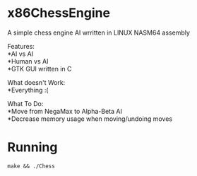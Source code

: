 x86ChessEngine  
=====  

A simple chess engine AI wrritten in LINUX NASM64 assembly  

Features:  
  *AI vs AI  
  *Human vs AI  
  *GTK GUI written in C  
    
What doesn't Work:  
  *Everything :(  
  
What To Do:  
  *Move from NegaMax to Alpha-Beta AI  
  *Decrease memory usage when moving/undoing moves  
  
Running  
====
`make && ./Chess`

  

